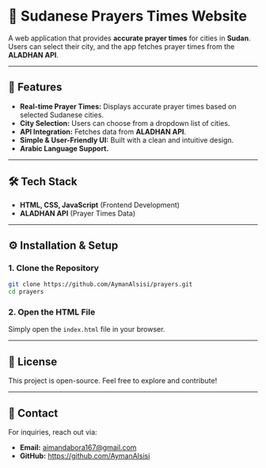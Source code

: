 # 🕌 Sudanese Prayers Times Website

A web application that provides **accurate prayer times** for cities in **Sudan**. Users can select their city, and the app fetches prayer times from the **ALADHAN API**.

---

## 🌟 Features
- **Real-time Prayer Times:** Displays accurate prayer times based on selected Sudanese cities.
- **City Selection:** Users can choose from a dropdown list of cities.
- **API Integration:** Fetches data from **ALADHAN API**.
- **Simple & User-Friendly UI:** Built with a clean and intuitive design.
- **Arabic Language Support.**

---

## 🛠 Tech Stack
- **HTML, CSS, JavaScript** (Frontend Development)
- **ALADHAN API** (Prayer Times Data)

---

## ⚙️ Installation & Setup
### **1. Clone the Repository**
```sh
git clone https://github.com/AymanAlsisi/prayers.git
cd prayers
```

### **2. Open the HTML File**
Simply open the `index.html` file in your browser.

---

## 📜 License
This project is open-source. Feel free to explore and contribute!

---

## 📩 Contact
For inquiries, reach out via:
- **Email:** aimandabora167@gmail.com
- **GitHub:** https://github.com/AymanAlsisi
